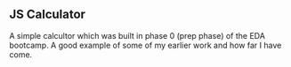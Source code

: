 ## JS Calculator
A simple calcultor which was built in phase 0 (prep phase) of the EDA bootcamp. A good example of some of my earlier work and how far I have come.

